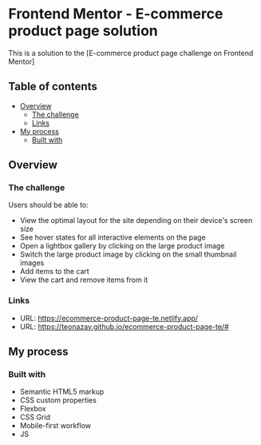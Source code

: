 # Frontend Mentor - E-commerce product page solution

This is a solution to the [E-commerce product page challenge on Frontend Mentor]

## Table of contents

- [Overview](#overview)
  - [The challenge](#the-challenge)
  - [Links](#links)
- [My process](#my-process)
  - [Built with](#built-with)

## Overview

### The challenge

Users should be able to:

- View the optimal layout for the site depending on their device's screen size
- See hover states for all interactive elements on the page
- Open a lightbox gallery by clicking on the large product image
- Switch the large product image by clicking on the small thumbnail images
- Add items to the cart
- View the cart and remove items from it

### Links

- URL: https://ecommerce-product-page-te.netlify.app/
- URL: https://teonazav.github.io/ecommerce-product-page-te/#

## My process

### Built with

- Semantic HTML5 markup
- CSS custom properties
- Flexbox
- CSS Grid
- Mobile-first workflow
- JS
